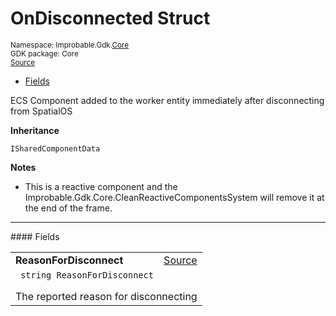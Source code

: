 
# OnDisconnected Struct
<sup>
Namespace: Improbable.Gdk.<a href="{{urlRoot}}/api/core-index">Core</a><br/>
GDK package: Core<br/>
<a href="https://www.github.com/spatialos/gdk-for-unity/blob/f54d7cdc/workers/unity/Packages/com.improbable.gdk.core/Components/WorkerEntityComponents.cs/#L32">Source</a>
<style>
a code {
                    padding: 0em 0.25em!important;
}
code {
                    background-color: #ffffff!important;
}
</style>
</sup>
<nav id="pageToc" class="page-toc"><ul><li><a href="#fields">Fields</a>
</ul></nav>

</p>



<p>ECS Component added to the worker entity immediately after disconnecting from SpatialOS </p>



</p>

<b>Inheritance</b>

<code>ISharedComponentData</code>


</p>

<b>Notes</b>

- This is a reactive component and the Improbable.Gdk.Core.CleanReactiveComponentsSystem will remove it at the end of the frame. 





</p>
<hr style="width:100%; border-top-color:#d8d8d8" />
#### Fields


</p>




<table width="100%">
    <tr>
        <td style="border-right:none"><b>ReasonForDisconnect</b></td>
        <td style="border-left:none; text-align:right"><a href="https://www.github.com/spatialos/gdk-for-unity/blob/f54d7cdc/workers/unity/Packages/com.improbable.gdk.core/Components/WorkerEntityComponents.cs/#L37">Source</a></td>
    </tr>
    <tr>
        <td colspan="2">
<code> string ReasonForDisconnect</code></p>
The reported reason for disconnecting 

</td>
    </tr>
</table>










